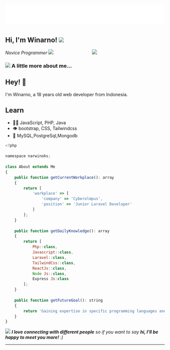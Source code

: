 <h1 align="center">
  <img src="https://raw.githubusercontent.com/martonlederer/martonlederer/master/name.svg" alt="Marton Lederer" />
</h1>
<h2> Hi, I'm Winarno! <img src="https://media.giphy.com/media/mGcNjsfWAjY5AEZNw6/giphy.gif" width="50"></h2>
<img align='right' src="https://media.giphy.com/media/ieyl9zmCjO4b4t6qoY/giphy.gif" width="230">
<p><em>Novice Programmer <a href="http://www.unb.br"></a><img src="https://media.giphy.com/media/fYSnHlufseco8Fh93Z/giphy.gif" width="30">
</em></p>


### <img src="https://media.giphy.com/media/VgCDAzcKvsR6OM0uWg/giphy.gif" width="50"> A little more about me...  
## Hey! 👋
I'm Winarno, a 18 years old web developer from Indonesia.

## Learn
- 👨‍💻 JavaScript, PHP, Java
- 👁️ bootstrap, CSS, Tailwindcss
- 💽 MySQL,PostgreSql,Mongodb

```javascript
<?php

namespace narwinoks;

class About extends Me
{
    public function getCurrentWorkplace(): array
    {
        return [
            'workplace' => [
                'company' => 'Cyberolmpus',
                'position' => 'Junior Laravel Developer'         
            ]
        ];
    }

    public function getDailyKnowledge(): array
    {
        return [
            Php::class,
            Javascript::class,
            Laravel::class,
            TailwindCss::class,
            ReactJs::class,
            Node Js::class,
            Express Js:class
        ];
    }

    public function getFutureGoal(): string
    {
        return 'Gaining expertise in specific programming languages and technologies .';
    }
}
```

<img src="https://media.giphy.com/media/LnQjpWaON8nhr21vNW/giphy.gif" width="60"> <em><b>I love connecting with different people</b> so if you want to say <b>hi, I'll be happy to meet you more!</b> :)</em>

---
